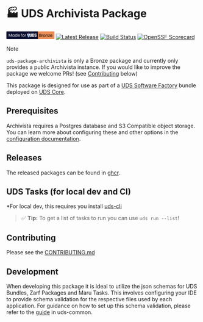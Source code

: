 # 🏭 UDS Archivista Package

[<img alt="Made for UDS" src="https://raw.githubusercontent.com/defenseunicorns/uds-common/refs/heads/main/docs/assets/made-for-uds-bronze.svg" height="20px"/>](https://github.com/defenseunicorns/uds-core)
[![Latest Release](https://img.shields.io/github/v/release/defenseunicorns/uds-package-archivista)](https://github.com/defenseunicorns/uds-package-archivista/releases)
[![Build Status](https://img.shields.io/github/actions/workflow/status/defenseunicorns/uds-package-archivista/release.yaml)](https://github.com/defenseunicorns/uds-package-archivista/actions/workflows/release.yaml)
[![OpenSSF Scorecard](https://api.securityscorecards.dev/projects/github.com/defenseunicorns/uds-package-archivista/badge)](https://api.securityscorecards.dev/projects/github.com/defenseunicorns/uds-package-archivista)

> [!NOTE]
> `uds-package-archivista` is only a Bronze package and currently only provides a public Archivista instance. If you would like to improve the package we welcome PRs! (see [Contributing](#contributing) below)

This package is designed for use as part of a [UDS Software Factory](https://github.com/defenseunicorns/uds-software-factory) bundle deployed on [UDS Core](https://github.com/defenseunicorns/uds-core).

## Prerequisites

Archivista requires a Postgres database and S3 Compatible object storage.  You can learn more about configuring these and other options in the [configuration documentation](./docs/configuration.md).

## Releases

The released packages can be found in [ghcr](https://github.com/defenseunicorns/uds-package-archivista/pkgs/container/packages%2Fuds%2Farchivista).

## UDS Tasks (for local dev and CI)

*For local dev, this requires you install [uds-cli](https://github.com/defenseunicorns/uds-cli?tab=readme-ov-file#install)

> :white_check_mark: **Tip:** To get a list of tasks to run you can use `uds run --list`!

## Contributing

Please see the [CONTRIBUTING.md](./CONTRIBUTING.md)

## Development

When developing this package it is ideal to utilize the json schemas for UDS Bundles, Zarf Packages and Maru Tasks. This involves configuring your IDE to provide schema validation for the respective files used by each application. For guidance on how to set up this schema validation, please refer to the [guide](https://github.com/defenseunicorns/uds-common/blob/main/docs/uds-packages/development/development-ide-configuration.md) in uds-common.
